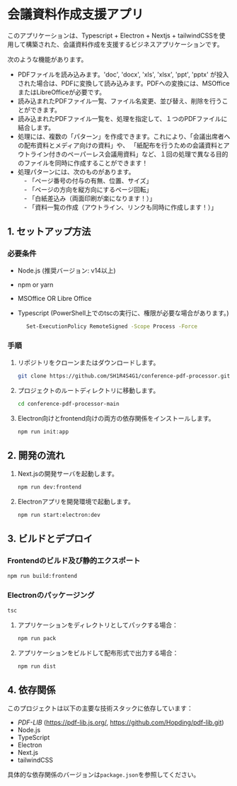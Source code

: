 
# 会議資料作成支援アプリ

このアプリケーションは、Typescript + Electron + Nextjs + tailwindCSSを使用して構築された、会議資料作成を支援するビジネスアプリケーションです。

次のような機能があります。  
- PDFファイルを読み込みます。'doc', 'docx', 'xls', 'xlsx', 'ppt', 'pptx' が投入された場合は、PDFに変換して読み込みます。PDFへの変換には、MSOfficeまたはLibreOfficeが必要です。  
- 読み込まれたPDFファイル一覧、ファイル名変更、並び替え、削除を行うことができます。  
- 読み込まれたPDFファイル一覧を、処理を指定して、１つのPDFファイルに結合します。
- 処理には、複数の「パターン」を作成できます。これにより、「会議出席者への配布資料とメディア向けの資料」や、
「紙配布を行うための会議資料とアウトライン付きのペーパーレス会議用資料」など、１回の処理で異なる目的のファイルを同時に作成することができます！  
- 処理パターンには、次のものがあります。  
　- 「ページ番号の付与の有無、位置、サイズ」  
　- 「ページの方向を縦方向にするページ回転」  
　- 「白紙差込み（両面印刷が楽になります！）」  
　- 「資料一覧の作成（アウトライン、リンクも同時に作成します！）」  

## 1. セットアップ方法

### 必要条件
- Node.js (推奨バージョン: v14以上)
- npm or yarn
- MSOffice OR Libre Office
- Typescript (PowerShell上でのtscの実行に、権限が必要な場合があります。)

   ```bash 
   　 Set-ExecutionPolicy RemoteSigned -Scope Process -Force
   ```

### 手順

1. リポジトリをクローンまたはダウンロードします。
   
   ```bash
   git clone https://github.com/SH1R4S4G1/conference-pdf-processor.git
   ```

2. プロジェクトのルートディレクトリに移動します。
   
   ```bash
   cd conference-pdf-processor-main
   ```

3. Electron向けとfrontend向けの両方の依存関係をインストールします。
   
   ```bash
   npm run init:app
   ```

## 2. 開発の流れ

1. Next.jsの開発サーバを起動します。
   
   ```bash
   npm run dev:frontend
   ```

2. Electronアプリを開発環境で起動します。
   
   ```bash
   npm run start:electron:dev
   ```

## 3. ビルドとデプロイ

### Frontendのビルド及び静的エクスポート

   ```bash
   npm run build:frontend
   ```

### Electronのパッケージング

   ```bash
   tsc
   ```

1. アプリケーションをディレクトリとしてパックする場合：

   ```bash
   npm run pack
   ```

2. アプリケーションをビルドして配布形式で出力する場合：

   ```bash
   npm run dist
   ```

## 4. 依存関係

このプロジェクトは以下の主要な技術スタックに依存しています：

- *PDF-LIB* (https://pdf-lib.js.org/, https://github.com/Hopding/pdf-lib.git)
- Node.js
- TypeScript
- Electron
- Next.js
- tailwindCSS

具体的な依存関係のバージョンは`package.json`を参照してください。
